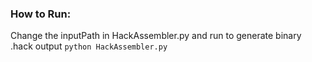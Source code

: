 ### How to Run:
Change the inputPath in HackAssembler.py and run to generate binary .hack output 
```python HackAssembler.py```

 
